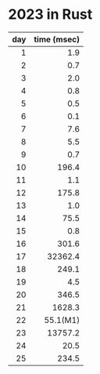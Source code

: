 # 2023 in Rust

| day|time (msec)|
|---:|----------:|
|  1 |       1.9 |
|  2 |       0.7 |
|  3 |       2.0 |
|  4 |       0.8 |
|  5 |       0.5 |
|  6 |       0.1 |
|  7 |       7.6 |
|  8 |       5.5 |
|  9 |       0.7 |
| 10 |     196.4 |
| 11 |       1.1 |
| 12 |     175.8 |
| 13 |       1.0 |
| 14 |      75.5 |
| 15 |       0.8 |
| 16 |     301.6 |
| 17 |   32362.4 |
| 18 |     249.1 |
| 19 |       4.5 |
| 20 |     346.5 |
| 21 |    1628.3 |
| 22 |  55.1(M1) |
| 23 |   13757.2 |
| 24 |      20.5 |
| 25 |     234.5 |
